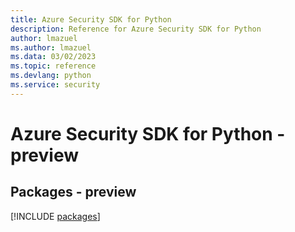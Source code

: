 ```yaml
---
title: Azure Security SDK for Python
description: Reference for Azure Security SDK for Python
author: lmazuel
ms.author: lmazuel
ms.data: 03/02/2023
ms.topic: reference
ms.devlang: python
ms.service: security
---
```

# Azure Security SDK for Python - preview
## Packages - preview
[!INCLUDE [packages](security-index.md)]